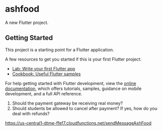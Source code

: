 # ashfood

A new Flutter project.

## Getting Started

This project is a starting point for a Flutter application.

A few resources to get you started if this is your first Flutter project:

- [Lab: Write your first Flutter app](https://docs.flutter.dev/get-started/codelab)
- [Cookbook: Useful Flutter samples](https://docs.flutter.dev/cookbook)

For help getting started with Flutter development, view the
[online documentation](https://docs.flutter.dev/), which offers tutorials,
samples, guidance on mobile development, and a full API reference.


1. Should the payment gateway be receiving real money?
2. Should students be allowed to cancel after payment? If yes, how do you deal with refunds?


https://us-central1-dtme-ffef7.cloudfunctions.net/sendMessageAshFood



